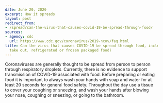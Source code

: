 ```yaml
---
date: June 20, 2020
excerpt: How it spreads
layout: post
redirect_from:
- /spread/can-the-virus-that-causes-covid-19-be-spread-through-food/
sources:
- agency: cdc
  url: https://www.cdc.gov/coronavirus/2019-ncov/faq.html
title: Can the virus that causes COVID-19 be spread through food, including restaurant
  take out, refrigerated or frozen packaged food?
---
```


Coronaviruses are generally thought to be spread from person to person through respiratory droplets. Currently, there is no evidence to support transmission of COVID-19 associated with food. Before preparing or eating food it is important to always wash your hands with soap and water for at least 20 seconds for general food safety. Throughout the day use a tissue to cover your coughing or sneezing, and wash your hands after blowing your nose, coughing or sneezing, or going to the bathroom.